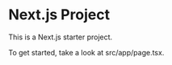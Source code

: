 # Next.js Project

This is a Next.js starter project.

To get started, take a look at src/app/page.tsx.
